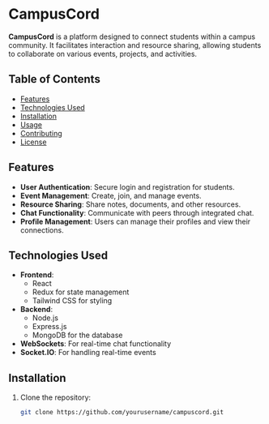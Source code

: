 # CampusCord

**CampusCord** is a platform designed to connect students within a campus community. It facilitates interaction and resource sharing, allowing students to collaborate on various events, projects, and activities.

## Table of Contents

- [Features](#features)
- [Technologies Used](#technologies-used)
- [Installation](#installation)
- [Usage](#usage)
- [Contributing](#contributing)
- [License](#license)

## Features

- **User Authentication**: Secure login and registration for students.
- **Event Management**: Create, join, and manage events.
- **Resource Sharing**: Share notes, documents, and other resources.
- **Chat Functionality**: Communicate with peers through integrated chat.
- **Profile Management**: Users can manage their profiles and view their connections.

## Technologies Used

- **Frontend**: 
  - React
  - Redux for state management
  - Tailwind CSS for styling
- **Backend**: 
  - Node.js
  - Express.js
  - MongoDB for the database
- **WebSockets**: For real-time chat functionality
- **Socket.IO**: For handling real-time events

## Installation

1. Clone the repository:

   ```bash
   git clone https://github.com/yourusername/campuscord.git
